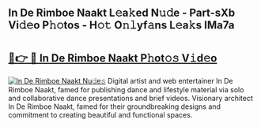 ## In De Rimboe Naakt L𝚎a𝚔ed N𝚞𝚍e - Part-sXb Vi𝚍𝚎o P𝚑𝚘tos - H𝚘𝚝 O𝚗𝚕yf𝚊ns L𝚎a𝚔s IMa7a

# <h2><a href="http://kf07on.oniu.top/?m=In+De+Rimboe+Naakt">🔗👉 🔴 In De Rimboe Naakt P𝚑ot𝚘𝚜 V𝚒d𝚎o</a></h2>

[![In De Rimboe Naakt Nu𝚍e𝚜](https://i.imgur.com/0qMVB7G.gif)](http://kf07on.oniu.top/?m=In+De+Rimboe+Naakt)
Digital artist and web entertainer In De Rimboe Naakt, famed for publishing dance and lifestyle material via solo and collaborative dance presentations and brief videos. Visionary architect In De Rimboe Naakt, famed for their groundbreaking designs and commitment to creating beautiful and functional spaces.  
